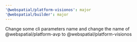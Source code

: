 ```yaml
---
'@webspatial/platform-visionos': major
'@webspatial/builder': major
---
```


Change some cli parameters name and change the name of @webspatial/platform-avp to @webspatial/platform-visionos
